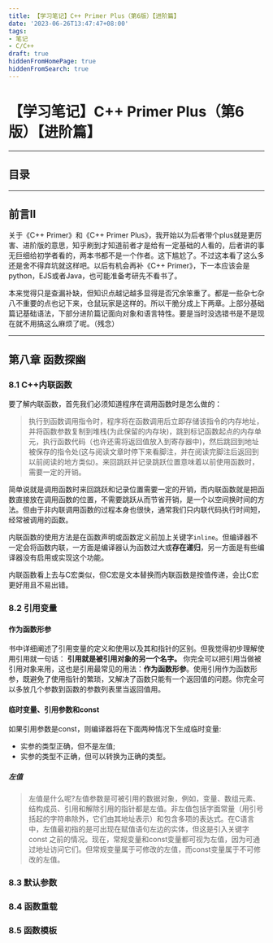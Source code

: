 ```yaml
---
title: 【学习笔记】C++ Primer Plus（第6版）【进阶篇】
date: '2023-06-26T13:47:47+08:00'
tags:
- 笔记
- C/C++
draft: true
hiddenFromHomePage: true
hiddenFromSearch: true
---
```


# 【学习笔记】C++ Primer Plus（第6版）【进阶篇】

---

## 目录

---

## 前言Ⅱ

关于《C++ Primer》和《C++ Primer Plus》，我开始以为后者带个plus就是更厉害、进阶版的意思，知乎刷到才知道前者才是给有一定基础的人看的，后者讲的事无巨细给初学者看的，两本书都不是一个作者。这下尴尬了。不过这本看了这么多还是舍不得弃坑就这样吧。以后有机会再补《C++ Primer》，下一本应该会是python，EJS或者Java，也可能准备考研先不看书了。

本来觉得只是查漏补缺，但知识点越记越多显得是否冗余笨重了。都是一些杂七杂八不重要的点也记下来，仓鼠玩家是这样的。所以干脆分成上下两章。上部分基础篇记基础语法，下部分进阶篇记面向对象和语言特性。要是当时没选错书是不是现在就不用搞这么麻烦了呢。（残念）

---

## 第八章 函数探幽

### 8.1 C++内联函数

要了解内联函数，首先我们必须知道程序在调用函数时是怎么做的：

>执行到函数调用指令时，程序将在函数调用后立即存储该指令的内存地址，并将函数参数复制到堆栈(为此保留的内存块)，跳到标记函数起点的内存单元，执行函数代码（也许还需将返回值放入到寄存器中)，然后跳回到地址被保存的指令处(这与阅读文章时停下来看脚注，并在阅读完脚注后返回到以前阅读的地方类似)。来回跳跃并记录跳跃位置意味着以前使用函数时，需要一定的开销。

简单说就是调用函数时来回跳跃和记录位置需要一定的开销，而内联函数就是把函数直接放在调用函数的位置，不需要跳跃从而节省开销，是一个以空间换时间的方法。但由于非内联调用函数的过程本身也很快，通常我们只内联代码执行时间短，经常被调用的函数。

内联函数的使用方法是在函数声明或函数定义前加上关键字`inline`。但编译器不一定会将函数内联，一方面是编译器认为函数过大或**存在递归**，另一方面是有些编译器没有启用或实现这个功能。

内联函数看上去与C宏类似，但C宏是文本替换而内联函数是按值传递，会比C宏更好用且不易出错。

### 8.2 引用变量

#### 作为函数形参

书中详细阐述了引用变量的定义和使用以及其和指针的区别。但我觉得初步理解使用引用就一句话： **引用就是被引用对象的另一个名字。** 你完全可以把引用当做被引用对象来用，这也是引用最常见的用法：**作为函数形参**。使用引用作为函数形参，既避免了使用指针的繁琐，又解决了函数只能有一个返回值的问题。你完全可以多放几个参数到函数的参数列表里当返回值用。

#### 临时变量、引用参数和const

如果引用参数是const，则编译器将在下面两种情况下生成临时变量:

* 实参的类型正确，但不是左值;
* 实参的类型不正确，但可以转换为正确的类型。

##### 左值

>左值是什么呢?左值参数是可被引用的数据对象，例如，变量、数组元素、结构成员、引用和解除引用的指针都是左值。非左值包括字面常量（用引号括起的字符串除外，它们由其地址表示）和包含多项的表达式。在C语言中，左值最初指的是可出现在赋值语句左边的实体，但这是引入关键字const 之前的情况。现在，常规变量和const变量都可视为左值，因为可通过地址访问它们。但常规变量属于可修改的左值，而const变量属于不可修改的左值。

### 8.3 默认参数

### 8.4 函数重载

### 8.5 函数模板
